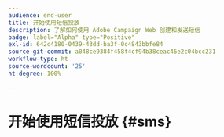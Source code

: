 ```yaml
---
audience: end-user
title: 开始使用短信投放
description: 了解如何使用 Adobe Campaign Web 创建和发送短信
badge: label="Alpha" type="Positive"
exl-id: 642c4180-0439-43dd-ba3f-0c4843bbfe84
source-git-commit: a048ce9384f458f4cf94b38ceac46e2c04bcc231
workflow-type: ht
source-wordcount: '25'
ht-degree: 100%

---
```


# 开始使用短信投放 {#sms}

